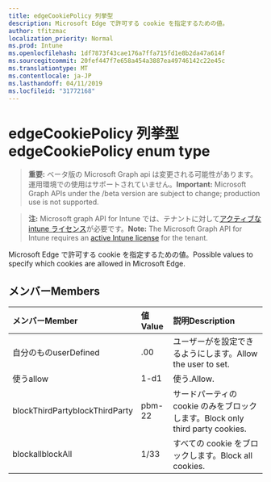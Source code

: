 ```yaml
---
title: edgeCookiePolicy 列挙型
description: Microsoft Edge で許可する cookie を指定するための値。
author: tfitzmac
localization_priority: Normal
ms.prod: Intune
ms.openlocfilehash: 1df7873f43cae176a7ffa715fd1e8b2da47a614f
ms.sourcegitcommit: 20fef447f7e658a454a3887ea49746142c22e45c
ms.translationtype: MT
ms.contentlocale: ja-JP
ms.lasthandoff: 04/11/2019
ms.locfileid: "31772168"
---
```

# <a name="edgecookiepolicy-enum-type"></a><span data-ttu-id="42d17-103">edgeCookiePolicy 列挙型</span><span class="sxs-lookup"><span data-stu-id="42d17-103">edgeCookiePolicy enum type</span></span>

> <span data-ttu-id="42d17-104">**重要:** ベータ版の Microsoft Graph api は変更される可能性があります。運用環境での使用はサポートされていません。</span><span class="sxs-lookup"><span data-stu-id="42d17-104">**Important:** Microsoft Graph APIs under the /beta version are subject to change; production use is not supported.</span></span>

> <span data-ttu-id="42d17-105">**注:** Microsoft graph API for Intune では、テナントに対して[アクティブな intune ライセンス](https://go.microsoft.com/fwlink/?linkid=839381)が必要です。</span><span class="sxs-lookup"><span data-stu-id="42d17-105">**Note:** The Microsoft Graph API for Intune requires an [active Intune license](https://go.microsoft.com/fwlink/?linkid=839381) for the tenant.</span></span>

<span data-ttu-id="42d17-106">Microsoft Edge で許可する cookie を指定するための値。</span><span class="sxs-lookup"><span data-stu-id="42d17-106">Possible values to specify which cookies are allowed in Microsoft Edge.</span></span>

## <a name="members"></a><span data-ttu-id="42d17-107">メンバー</span><span class="sxs-lookup"><span data-stu-id="42d17-107">Members</span></span>
|<span data-ttu-id="42d17-108">メンバー</span><span class="sxs-lookup"><span data-stu-id="42d17-108">Member</span></span>|<span data-ttu-id="42d17-109">値</span><span class="sxs-lookup"><span data-stu-id="42d17-109">Value</span></span>|<span data-ttu-id="42d17-110">説明</span><span class="sxs-lookup"><span data-stu-id="42d17-110">Description</span></span>|
|:---|:---|:---|
|<span data-ttu-id="42d17-111">自分のもの</span><span class="sxs-lookup"><span data-stu-id="42d17-111">userDefined</span></span>|<span data-ttu-id="42d17-112">.0</span><span class="sxs-lookup"><span data-stu-id="42d17-112">0</span></span>|<span data-ttu-id="42d17-113">ユーザーがを設定できるようにします。</span><span class="sxs-lookup"><span data-stu-id="42d17-113">Allow the user to set.</span></span>|
|<span data-ttu-id="42d17-114">使う</span><span class="sxs-lookup"><span data-stu-id="42d17-114">allow</span></span>|<span data-ttu-id="42d17-115">1-d</span><span class="sxs-lookup"><span data-stu-id="42d17-115">1</span></span>|<span data-ttu-id="42d17-116">使う.</span><span class="sxs-lookup"><span data-stu-id="42d17-116">Allow.</span></span>|
|<span data-ttu-id="42d17-117">blockThirdParty</span><span class="sxs-lookup"><span data-stu-id="42d17-117">blockThirdParty</span></span>|<span data-ttu-id="42d17-118">pbm-2</span><span class="sxs-lookup"><span data-stu-id="42d17-118">2</span></span>|<span data-ttu-id="42d17-119">サードパーティの cookie のみをブロックします。</span><span class="sxs-lookup"><span data-stu-id="42d17-119">Block only third party cookies.</span></span>|
|<span data-ttu-id="42d17-120">blockall</span><span class="sxs-lookup"><span data-stu-id="42d17-120">blockAll</span></span>|<span data-ttu-id="42d17-121">1/3</span><span class="sxs-lookup"><span data-stu-id="42d17-121">3</span></span>|<span data-ttu-id="42d17-122">すべての cookie をブロックします。</span><span class="sxs-lookup"><span data-stu-id="42d17-122">Block all cookies.</span></span>|





